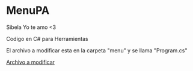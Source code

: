 # MenuPA
<p>Sibela Yo te amo <3 </p>
<p> Codigo en C# para Herramientas </p>
<p>El archivo a modificar esta en la carpeta "menu" y se llama "Program.cs"</p>
<a href="menu/Program.cs">Archivo a modificar</a>
